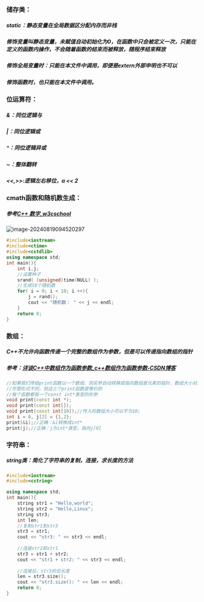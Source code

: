 ### 储存类：

##### static：静态变量在全局数据区分配内存而非栈

##### 修饰变量叫静态变量，未赋值自动初始化为0，在函数中只会被定义一次，只能在定义的函数内操作，不会随着函数的结束而被释放，随程序结束释放

##### 修饰全局变量时：只能在本文件中调用，即便是extern外部申明也不可以

##### 修饰函数时，也只能在本文件中调用。

### 位运算符：

##### &：同位逻辑与

##### |：同位逻辑或

##### ^：同位逻辑异或

##### ~：整体翻转

##### <<,>>:逻辑左右移位，a << 2

### cmath函数和随机数生成：

##### 参考[C++ 数字_w3cschool](https://www.w3cschool.cn/cpp/cpp-numbers.html)

![image-20240819094520297](C:\Users\王东\AppData\Roaming\Typora\typora-user-images\image-20240819094520297.png)

```c++
#include<iostream>
#include<ctime>
#include<cstdlib>
using namespace std;
int main(){
    int i,j;
    //设置种子
    srand( (unsigned)time(NULL) );
    //生成10个随机数
    for( i = 0; i < 10; i ++){
        j = rand();
        cout << "随机数： " << j << endl;
    }
    return 0;
}
```

### 数组：

##### C++不允许向函数传递一个完整的数组作为参数，但是可以传递指向数组的指针

##### 参考：[详谈C++中数组作为函数参数_c++数组作为函数参数-CSDN博客](https://blog.csdn.net/huangyimo/article/details/80051192)

```c++
//如果我们传给print函数以一个数组，则实参自动转换成指向数组首元素的指针，数组大小对函数的调用没有影响
//尽管形式不同，但这三个print函数是等价的
//每个函数都有一个const int*类型的形参
void print(const int *);
void print(const int[]);
void print(const int[10]);//传入的数组大小可以不为10;
int i = 0, j[2] = {1,2};
print(&i);//正确：&i转换成int*
print(j);//正确：j为int*类型，指向j[0]
```

### 字符串：

##### string类：简化了字符串的复制，连接，求长度的方法

```c++
#include<iostream>
#include<cstring>

using namespace std;
int main(){
    string str1 = "Hello,world";
    string str2 = "Hello,Linux";
    string str3;
    int len;
    //复制str1到str3
    str3 = str1;
    cout << "str3: " << str3 << endl;
    
    //连接str2和str1
    str3 = str1 + str2;
    cout << "str1 + str2: " << str3 << endl;
    
    //连接后，str3的总长度
 	len = str3.size();
    cout << "str3.size(): " << len << endl;
    return 0;
}
```

